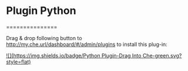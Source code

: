# Plugin Python
===============


Drag & drop following button to http://my.che.url/dashboard/#/admin/plugins to install this plug-in:

[![](https://img.shields.io/badge/Python Plugin-Drag Into Che-green.svg?style=flat)](http://eclipse.org/che/?install&uri=mvn:org.eclipse.che.plugin:che-plugin-python-ext-python:CURRENT)
